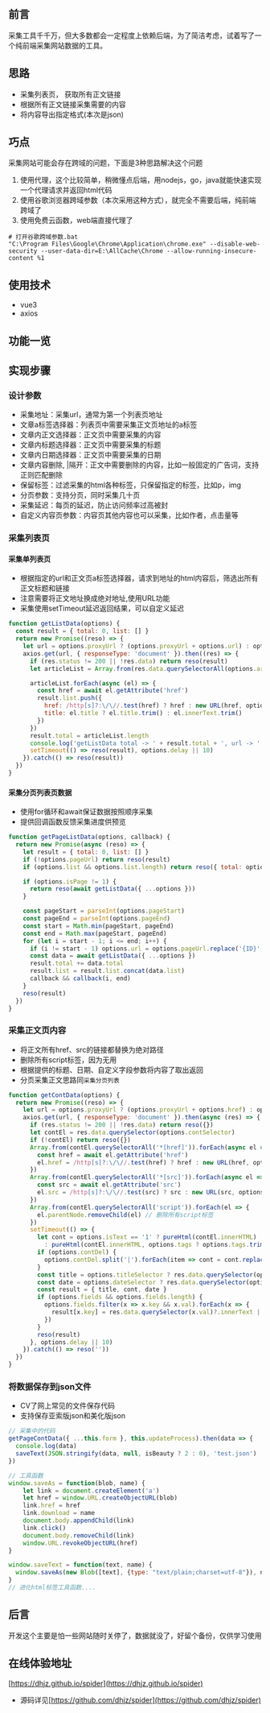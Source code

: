## 前言
采集工具千千万，但大多数都会一定程度上依赖后端，为了简洁考虑，试着写了一个纯前端采集网站数据的工具。  

## 思路
- 采集列表页， 获取所有正文链接
- 根据所有正文链接采集需要的内容
- 将内容导出指定格式(本次是json)

## 巧点
采集网站可能会存在跨域的问题，下面是3种思路解决这个问题  
1. 使用代理，这个比较简单，稍微懂点后端，用nodejs，go，java就能快速实现一个代理请求并返回html代码
2. 使用谷歌浏览器跨域参数（本次采用这种方式），就完全不需要后端，纯前端跨域了
3. 使用免费云函数，web端直接代理了
```shell
# 打开谷歌跨域参数.bat
"C:\Program Files\Google\Chrome\Application\chrome.exe" --disable-web-security --user-data-dir=E:\AllCache\Chrome --allow-running-insecure-content %1
```
## 使用技术
- vue3
- axios

## 功能一览


## 实现步骤
### 设计参数
- 采集地址：采集url，通常为第一个列表页地址
- 文章a标签选择器：列表页中需要采集正文页地址的a标签
- 文章内正文选择器：正文页中需要采集的内容
- 文章内标题选择器：正文页中需要采集的标题
- 文章内日期选择器：正文页中需要采集的日期
- 文章内容删除, |隔开：正文中需要删除的内容，比如一般固定的广告词，支持正则匹配删除
- 保留标签：过滤采集的html各种标签，只保留指定的标签，比如p，img
- 分页参数：支持分页，同时采集几十页
- 采集延迟：每页的延迟，防止访问频率过高被封
- 自定义内容页参数：内容页其他内容也可以采集，比如作者，点击量等
### 采集列表页
#### 采集单列表页
- 根据指定的url和正文页a标签选择器，请求到地址的html内容后，筛选出所有正文标题和链接  
- 注意需要将正文地址换成绝对地址,使用URL功能
- 采集使用setTimeout延迟返回结果，可以自定义延迟
```javascript
function getListData(options) {
  const result = { total: 0, list: [] }
  return new Promise((reso) => {
    let url = options.proxyUrl ? (options.proxyUrl + options.url) : options.url
    axios.get(url, { responseType: 'document' }).then((res) => {
      if (res.status != 200 || !res.data) return reso(result)
      let articleList = Array.from(res.data.querySelectorAll(options.articlelSelector))

      articleList.forEach(async (el) => {
        const href = await el.getAttribute('href')
        result.list.push({
          href: /http[s]?:\/\//.test(href) ? href : new URL(href, options.url).toString(),
          title: el.title ? el.title.trim() : el.innerText.trim()
        })
      })
      result.total = articleList.length
      console.log('getListData total -> ' + result.total + ', url -> ' + options.url)
      setTimeout(() => reso(result), options.delay || 10)
    }).catch(() => reso(result))
  })
}
```
#### 采集分页列表页数据
- 使用for循环和await保证数据按照顺序采集
- 提供回调函数反馈采集进度供预览
```javascript
function getPageListData(options, callback) {
  return new Promise(async (reso) => {
    let result = { total: 0, list: [] }
    if (!options.pageUrl) return reso(result)
    if (options.list && options.list.length) return reso({ total: options.list.length, list: options.list })

    if (options.isPage != 1) {
      return reso(await getListData({ ...options }))
    }

    const pageStart = parseInt(options.pageStart)
    const pageEnd = parseInt(options.pageEnd)
    const start = Math.min(pageStart, pageEnd)
    const end = Math.max(pageStart, pageEnd)
    for (let i = start - 1; i <= end; i++) {
      if (i != start - 1) options.url = options.pageUrl.replace('{ID}', i)
      const data = await getListData({ ...options })
      result.total += data.total
      result.list = result.list.concat(data.list)
      callback && callback(i, end)
    }
    reso(result)
  })
}
```
### 采集正文页内容
- 将正文所有href、src的链接都替换为绝对路径
- 删除所有script标签，因为无用
- 根据提供的标题、日期、自定义字段参数将内容了取出返回
- 分页采集正文思路同`采集分页列表`
```javascript
function getContData(options) {
  return new Promise((reso) => {
    let url = options.proxyUrl ? (options.proxyUrl + options.href) : options.href
    axios.get(url, { responseType: 'document' }).then(async (res) => {
      if (res.status != 200 || !res.data) return reso({})
      let contEl = res.data.querySelector(options.contSelector)
      if (!contEl) return reso({})
      Array.from(contEl.querySelectorAll('*[href]')).forEach(async el => {
        const href = await el.getAttribute('href')
        el.href = /http[s]?:\/\//.test(href) ? href : new URL(href, options.url).toString()
      })
      Array.from(contEl.querySelectorAll('*[src]')).forEach(async el => {
        const src = await el.getAttribute('src')
        el.src = /http[s]?:\/\//.test(src) ? src : new URL(src, options.url).toString()
      })
      Array.from(contEl.querySelectorAll('script')).forEach(el => {
        el.parentNode.removeChild(el) // 删除所有script标签
      })
      setTimeout(() => {
        let cont = options.isText == '1' ? pureHtml(contEl.innerHTML)
          : pureHtml(contEl.innerHTML, options.tags ? options.tags.trim().replaceAll('，',',').split(',') : null)
        if (options.contDel) {
          options.contDel.split('|').forEach(item => cont = cont.replace(new RegExp(item, 'ig'), ''))
        }
        const title = options.titleSelector ? res.data.querySelector(options.titleSelector)?.innerText : null
        const date = options.dateSelector ? res.data.querySelector(options.dateSelector)?.innerText : null
        const result = { title, cont, date }
        if (options.fields && options.fields.length) {
          options.fields.filter(x => x.key && x.val).forEach(x => {
            result[x.key] = res.data.querySelector(x.val)?.innerText || ''
          })
        }
        reso(result)
      }, options.delay || 10)
    }).catch(() => reso(''))
  })
}
```
### 将数据保存到json文件
- CV了网上常见的文件保存代码
- 支持保存亚索版json和美化版json
```javascript
// 采集中的代码
getPageContData({ ...this.form }, this.updateProcess).then(data => {
  console.log(data)
  saveText(JSON.stringify(data, null, isBeauty ? 2 : 0), 'test.json')
})

// 工具函数
window.saveAs = function(blob, name) {
    let link = document.createElement('a')
    let href = window.URL.createObjectURL(blob)
    link.href = href
    link.download = name
    document.body.appendChild(link)
    link.click()
    document.body.removeChild(link)
    window.URL.revokeObjectURL(href)
}

window.saveText = function(text, name) {
  window.saveAs(new Blob([text], {type: "text/plain;charset=utf-8"}), name || (new Date().getTime() + '.txt'))
}
// 进化html标签工具函数....
```

## 后言
开发这个主要是怕一些网站随时关停了，数据就没了，好留个备份，仅供学习使用

## 在线体验地址
[https://dhjz.github.io/spider](https://dhjz.github.io/spider)  
- 源码详见[https://github.com/dhjz/spider](https://github.com/dhjz/spider)
